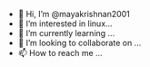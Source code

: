 - 👋 Hi, I’m @mayakrishnan2001
- 👀 I’m interested in linux...
- 🌱 I’m currently learning ...
- 💞️ I’m looking to collaborate on ...
- 📫 How to reach me ...

<!---
mayakrishnan2001/mayakrishnan2001 is a ✨ special ✨ repository because its `README.md` (this file) appears on your GitHub profile.
You can click the Preview link to take a look at your changes.
--->
